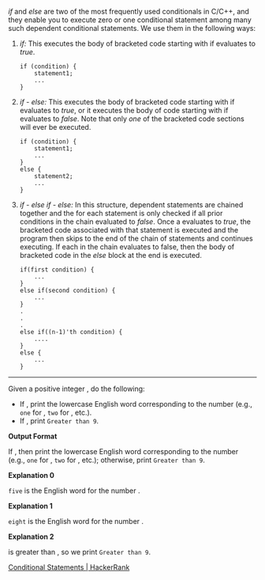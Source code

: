 _if_ and _else_ are two of the most frequently used conditionals in C/C++, and they enable you to execute zero or one conditional statement among many such dependent conditional statements. We use them in the following ways:

1.  _if:_ This executes the body of bracketed code starting with if evaluates to _true_.

    ```
    if (condition) {
        statement1;
        ...
    }
    ```

2.  _if - else:_ This executes the body of bracketed code starting with if evaluates to _true_, or it executes the body of code starting with if evaluates to _false_. Note that only _one_ of the bracketed code sections will ever be executed.

    ```
    if (condition) {
        statement1;
        ...
    }
    else {
        statement2;
        ...
    }
    ```

3.  _if - else if - else:_ In this structure, dependent statements are chained together and the for each statement is only checked if all prior conditions in the chain evaluated to _false_. Once a evaluates to _true_, the bracketed code associated with that statement is executed and the program then skips to the end of the chain of statements and continues executing. If each in the chain evaluates to false, then the body of bracketed code in the _else_ block at the end is executed.

    ```
    if(first condition) {
        ...
    }
    else if(second condition) {
        ...
    }
    .
    .
    .
    else if((n-1)'th condition) {
        ....
    }
    else {
        ...
    }
    ```


___

Given a positive integer , do the following:

-   If , print the lowercase English word corresponding to the number (e.g., `one` for , `two` for , etc.).
-   If , print `Greater than 9`.

**Output Format**

If , then print the lowercase English word corresponding to the number (e.g., `one` for , `two` for , etc.); otherwise, print `Greater than 9`.

**Explanation 0**

`five` is the English word for the number .

**Explanation 1**

`eight` is the English word for the number .

**Explanation 2**

is greater than , so we print `Greater than 9`.

[Conditional Statements | HackerRank](https://www.hackerrank.com/challenges/c-tutorial-conditional-if-else/problem?isFullScreen=true)